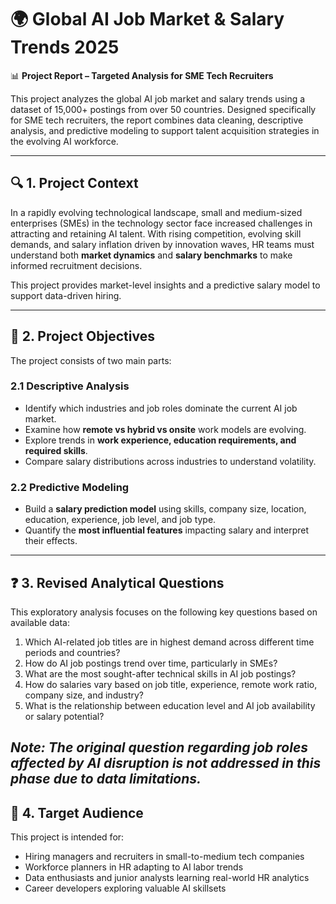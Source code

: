 # 🌍 Global AI Job Market & Salary Trends 2025

📊 **Project Report – Targeted Analysis for SME Tech Recruiters**

This project analyzes the global AI job market and salary trends using a dataset of 15,000+ postings from over 50 countries. Designed specifically for SME tech recruiters, the report combines data cleaning, descriptive analysis, and predictive modeling to support talent acquisition strategies in the evolving AI workforce.

---

## 🔍 1. Project Context

In a rapidly evolving technological landscape, small and medium-sized enterprises (SMEs) in the technology sector face increased challenges in attracting and retaining AI talent. With rising competition, evolving skill demands, and salary inflation driven by innovation waves, HR teams must understand both **market dynamics** and **salary benchmarks** to make informed recruitment decisions.

This project provides market-level insights and a predictive salary model to support data-driven hiring.

---

## 🎯 2. Project Objectives

The project consists of two main parts:

### 2.1 Descriptive Analysis
- Identify which industries and job roles dominate the current AI job market.
- Examine how **remote vs hybrid vs onsite** work models are evolving.
- Explore trends in **work experience, education requirements, and required skills**.
- Compare salary distributions across industries to understand volatility.

### 2.2 Predictive Modeling
- Build a **salary prediction model** using skills, company size, location, education, experience, job level, and job type.
- Quantify the **most influential features** impacting salary and interpret their effects.

---

## ❓  3. Revised Analytical Questions

This exploratory analysis focuses on the following key questions based on available data:

1. Which AI-related job titles are in highest demand across different time periods and countries?
2. How do AI job postings trend over time, particularly in SMEs?
3. What are the most sought-after technical skills in AI job postings?
4. How do salaries vary based on job title, experience, remote work ratio, company size, and industry?
5. What is the relationship between education level and AI job availability or salary potential?

*Note: The original question regarding job roles affected by AI disruption is not addressed in this phase due to data limitations.*
---

## 👥 4. Target Audience

This project is intended for:

- Hiring managers and recruiters in small-to-medium tech companies  
- Workforce planners in HR adapting to AI labor trends  
- Data enthusiasts and junior analysts learning real-world HR analytics  
- Career developers exploring valuable AI skillsets

